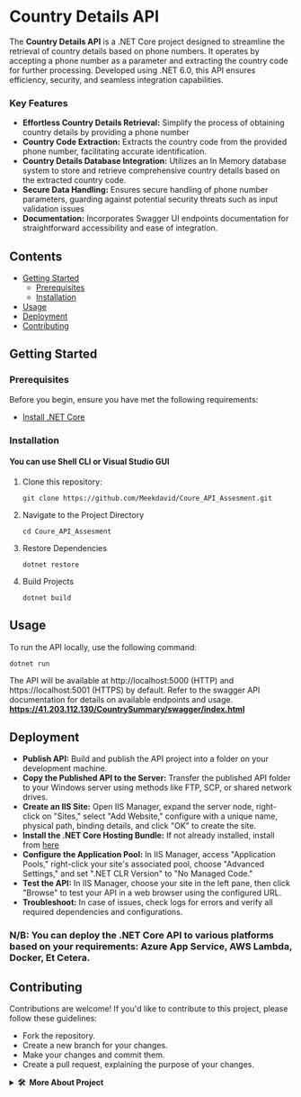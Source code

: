 # Country Details API

The **Country Details API** is a .NET Core project designed to streamline the retrieval of country details based on phone numbers. It operates by accepting a phone number as a parameter and extracting the country code for further processing. Developed using .NET 6.0, this API ensures efficiency, security, and seamless integration capabilities.
### Key Features

- **Effortless Country Details Retrieval:** Simplify the process of obtaining country details by providing a phone number
- **Country Code Extraction:**  Extracts the country code from the provided phone number, facilitating accurate identification.
- **Country Details Database Integration:** Utilizes an In Memory database system to store and retrieve comprehensive country details based on the extracted country code.
- **Secure Data Handling:** Ensures secure handling of phone number parameters, guarding against potential security threats such as input validation issues
- **Documentation:**  Incorporates Swagger UI endpoints documentation for straightforward accessibility and ease of integration.

## Contents

- [Getting Started](#getting-started)
  - [Prerequisites](#prerequisites)
  - [Installation](#installation)
- [Usage](#usage)
- [Deployment](#deployment)
- [Contributing](#contributing)

## Getting Started

### Prerequisites

Before you begin, ensure you have met the following requirements:

- [Install .NET Core](https://dotnet.microsoft.com/download)

### Installation
#### You can use Shell CLI or Visual Studio GUI
1. Clone this repository:

   ```shell
   git clone https://github.com/Meekdavid/Coure_API_Assesment.git
2. Navigate to the Project Directory
   ```shell
   cd Coure_API_Assesment
3. Restore Dependencies
    ```shell
    dotnet restore
4. Build Projects
    ```shell
    dotnet build 

## Usage
To run the API locally, use the following command:
  ```shell
  dotnet run
```
The API will be available at http://localhost:5000 (HTTP) and https://localhost:5001 (HTTPS) by default. Refer to the swagger API documentation for details on available endpoints and usage.
**https://41.203.112.130/CountrySummary/swagger/index.html**

## Deployment
- **Publish API:** Build and publish the API project into a folder on your development machine.
- **Copy the Published API to the Server:** Transfer the published API folder to your Windows server using methods like FTP, SCP, or shared network drives.
- **Create an IIS Site:** Open IIS Manager, expand the server node, right-click on "Sites," select "Add Website," configure with a unique name, physical path, binding details, and click "OK" to create the site.
- **Install the .NET Core Hosting Bundle:** If not already installed, install from [here](https://dotnet.microsoft.com/download/dotnet/thank-you/runtime-aspnetcore-6.0.0-windows-hosting-bundle-installer)
- **Configure the Application Pool:** In IIS Manager, access "Application Pools," right-click your site's associated pool, choose "Advanced Settings," and set ".NET CLR Version" to "No Managed Code."
- **Test the API:** In IIS Manager, choose your site in the left pane, then click "Browse" to test your API in a web browser using the configured URL.
- **Troubleshoot:** In case of issues, check logs for errors and verify all required dependencies and configurations.
### **N/B:** You can deploy the .NET Core API to various platforms based on your requirements: Azure App Service, AWS Lambda, Docker, Et Cetera.

## Contributing
Contributions are welcome! If you'd like to contribute to this project, please follow these guidelines:
- Fork the repository.
- Create a new branch for your changes.
- Make your changes and commit them.
- Create a pull request, explaining the purpose of your changes.

<details>
  <summary><b>🛠️&nbsp;&nbsp;More&nbsp;About&nbsp;Project</b></summary>
  
### Author  
  * David Mboko | [Youtube](https://www.youtube.com/@davidmboko6502/featured) | [LinkedIn](https://www.linkedin.com/mwlite/in/david-mboko-25bb9019b) | [Academia](https://aksu.academia.edu/DavidMboko) |

### Resources
- [Click to View](https://dotnet.microsoft.com/en-us/learn)
</details>
